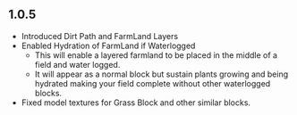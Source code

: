 ## 1.0.5
- Introduced Dirt Path and FarmLand Layers 
- Enabled Hydration of FarmLand if Waterlogged
  - This will enable a layered farmland to be placed in the middle of a field and water logged.
  - It will appear as a normal block but sustain plants growing and being hydrated making your field complete without other waterlogged blocks.
- Fixed model textures for Grass Block and other similar blocks.